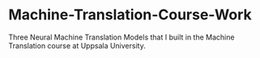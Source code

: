 # Machine-Translation-Course-Work

Three Neural Machine Translation Models that I built in the Machine Translation course at Uppsala University.
